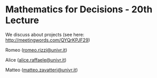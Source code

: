 # Mathematics for Decisions - 20th Lecture #

We discuss about projects (see here: http://meetingwords.com/QYQrKPJF29)

Romeo (romeo.rizzi@univr.it)

Alice (alice.raffaele@univr.it)

Matteo (matteo.zavatteri@univr.it)